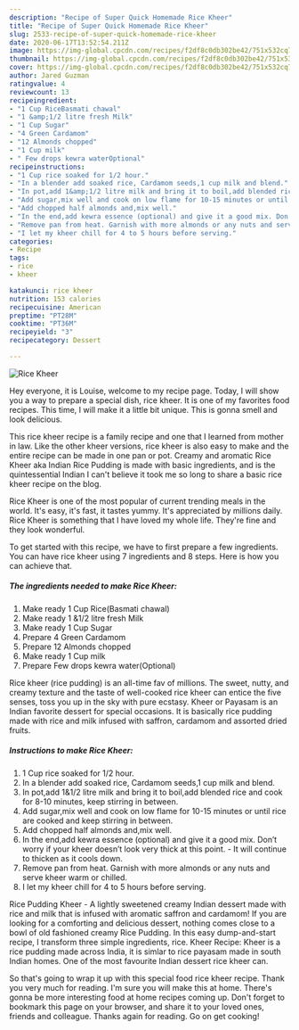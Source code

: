 ```yaml
---
description: "Recipe of Super Quick Homemade Rice Kheer"
title: "Recipe of Super Quick Homemade Rice Kheer"
slug: 2533-recipe-of-super-quick-homemade-rice-kheer
date: 2020-06-17T13:52:54.211Z
image: https://img-global.cpcdn.com/recipes/f2df8c0db302be42/751x532cq70/rice-kheer-recipe-main-photo.jpg
thumbnail: https://img-global.cpcdn.com/recipes/f2df8c0db302be42/751x532cq70/rice-kheer-recipe-main-photo.jpg
cover: https://img-global.cpcdn.com/recipes/f2df8c0db302be42/751x532cq70/rice-kheer-recipe-main-photo.jpg
author: Jared Guzman
ratingvalue: 4
reviewcount: 13
recipeingredient:
- "1 Cup RiceBasmati chawal"
- "1 &amp;1/2 litre fresh Milk"
- "1 Cup Sugar"
- "4 Green Cardamom"
- "12 Almonds chopped"
- "1 Cup milk"
- " Few drops kewra waterOptional"
recipeinstructions:
- "1 Cup rice soaked for 1/2 hour."
- "In a blender add soaked rice, Cardamom seeds,1 cup milk and blend."
- "In pot,add 1&amp;1/2 litre milk and bring it to boil,add blended rice and cook for 8-10 minutes, keep stirring in between."
- "Add sugar,mix well and cook on low flame for 10-15 minutes or until rice are cooked and keep stirring in between."
- "Add chopped half almonds and,mix well."
- "In the end,add kewra essence (optional) and give it a good mix. Don’t worry if your kheer doesn’t look very thick at this point. It will continue to thicken as it cools down."
- "Remove pan from heat. Garnish with more almonds or any nuts and serve kheer warm or chilled."
- "I let my kheer chill for 4 to 5 hours before serving."
categories:
- Recipe
tags:
- rice
- kheer

katakunci: rice kheer 
nutrition: 153 calories
recipecuisine: American
preptime: "PT28M"
cooktime: "PT36M"
recipeyield: "3"
recipecategory: Dessert

---
```



![Rice Kheer](https://img-global.cpcdn.com/recipes/f2df8c0db302be42/751x532cq70/rice-kheer-recipe-main-photo.jpg)

Hey everyone, it is Louise, welcome to my recipe page. Today, I will show you a way to prepare a special dish, rice kheer. It is one of my favorites food recipes. This time, I will make it a little bit unique. This is gonna smell and look delicious.

This rice kheer recipe is a family recipe and one that I learned from mother in law. Like the other kheer versions, rice kheer is also easy to make and the entire recipe can be made in one pan or pot. Creamy and aromatic Rice Kheer aka Indian Rice Pudding is made with basic ingredients, and is the quintessential Indian I can&#39;t believe it took me so long to share a basic rice kheer recipe on the blog.

Rice Kheer is one of the most popular of current trending meals in the world. It's easy, it's fast, it tastes yummy. It's appreciated by millions daily. Rice Kheer is something that I have loved my whole life. They're fine and they look wonderful.


To get started with this recipe, we have to first prepare a few ingredients. You can have rice kheer using 7 ingredients and 8 steps. Here is how you can achieve that.

<!--inarticleads1-->

##### The ingredients needed to make Rice Kheer:

1. Make ready 1 Cup Rice(Basmati chawal)
1. Make ready 1 &amp;1/2 litre fresh Milk
1. Make ready 1 Cup Sugar
1. Prepare 4 Green Cardamom
1. Prepare 12 Almonds chopped
1. Make ready 1 Cup milk
1. Prepare  Few drops kewra water(Optional)


Rice kheer (rice pudding) is an all-time fav of millions. The sweet, nutty, and creamy texture and the taste of well-cooked rice kheer can entice the five senses, toss you up in the sky with pure ecstasy. Kheer or Payasam is an Indian favorite dessert for special occasions. It is basically rice pudding made with rice and milk infused with saffron, cardamom and assorted dried fruits. 

<!--inarticleads2-->

##### Instructions to make Rice Kheer:

1. 1 Cup rice soaked for 1/2 hour.
1. In a blender add soaked rice, Cardamom seeds,1 cup milk and blend.
1. In pot,add 1&amp;1/2 litre milk and bring it to boil,add blended rice and cook for 8-10 minutes, keep stirring in between.
1. Add sugar,mix well and cook on low flame for 10-15 minutes or until rice are cooked and keep stirring in between.
1. Add chopped half almonds and,mix well.
1. In the end,add kewra essence (optional) and give it a good mix. Don’t worry if your kheer doesn’t look very thick at this point. - It will continue to thicken as it cools down.
1. Remove pan from heat. Garnish with more almonds or any nuts and serve kheer warm or chilled.
1. I let my kheer chill for 4 to 5 hours before serving.


Rice Pudding Kheer - A lightly sweetened creamy Indian dessert made with rice and milk that is infused with aromatic saffron and cardamom! If you are looking for a comforting and delicious dessert, nothing comes close to a bowl of old fashioned creamy Rice Pudding. In this easy dump-and-start recipe, I transform three simple ingredients, rice. Kheer Recipe: Kheer is a rice pudding made across India, it is simlar to rice payasam made in south Indian homes. One of the most favourite Indian dessert rice kheer can. 

So that's going to wrap it up with this special food rice kheer recipe. Thank you very much for reading. I'm sure you will make this at home. There's gonna be more interesting food at home recipes coming up. Don't forget to bookmark this page on your browser, and share it to your loved ones, friends and colleague. Thanks again for reading. Go on get cooking!
